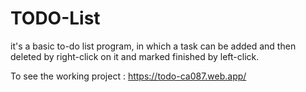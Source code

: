 # TODO-List
it's a basic to-do list program, in which a task can be added and then deleted by right-click on it and marked finished by left-click.

To see the working project : https://todo-ca087.web.app/
